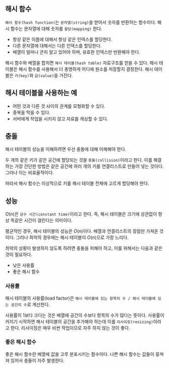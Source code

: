 ## 해시 함수

`해시 함수(hash function)`는 `문자열(string)`을 받아서 숫자를 반환하는 함수이다. 해시 함수는 문자열에 대해 숫자를 `할당(mapping)` 한다.

- 항상 같은 이름에 대해서 항상 같은 인덱스를 할당한다.
- 다른 문자열에 대해서는 다른 인덱스를 할당한다.
- 배열이 얼마나 큰지 알고 있어야 하며, 유효한 인덱스만 반환해야 한다.

해시 함수와 배열을 합치면 `해시 테이블(hash table)` 자료구조를 얻을 수 있다. 해시 테이블은 해시 함수를 사용해서 더 총명하게 어디에 원소를 저장할지 결정한다. 해시 테이블은 `키(key)`와 `값(value)`을 가진다.

## 해시 테이블을 사용하는 예

- 어떤 것과 다른 것 사이의 관계를 모형화할 수 있다.
- 중복을 막을 수 있다.
- 서버에게 작업을 시키지 않고 자료를 캐싱할 수 있다.

## 충돌

해시 테이블의 성능을 이해하려면 우선 충돌에 대해 이해해야 한다.

두 개의 같은 키가 같은 공간에 할당되는 것을 `충돌(collision)`이라고 한다. 이를 해결하는 가장 간단한 방법은 같은 공간에 여러 개의 키를 연결리스트로 만들어 넣는 것이다. 그러나 이는 비효율적이다.

따라서 해시 함수는 이상적으로 키를 해시 테이블 전체에 고르게 할당해야 한다.

## 성능

$O(n)$은 `상수 시간(constant time)`이라고 한다. 즉, 해시 테이블은 크기에 상관없이 항상 똑같은 시간이 걸린다는 의미이다.

평균적인 경우, 해시 테이블의 성능은 $O(n)$이다. 배열과 연결리스트의 장점만 가져온 것이다. 그러나 최악의 경우에는 해시 테이블이 $O(n)$으로 가장 느리다.

최악의 상황이 발생하지 않도록 하려면 충돌을 피해야 하고, 이를 위해서는 다음과 같은 것이 필요하다.

- 낮은 사용률
- 좋은 해시 함수

### 사용률

해시 테이블의 사용률(load factor)은 `해시 테이블에 있는 항목의 수 / 해시 테이블에 있는 공간의 수`로 계산한다.

사용률이 1보다 크다는 것은 배열에 공간의 수보다 항목의 수가 많다는 뜻이다. 사용률이 커지기 시작하면 해시 테이블의 공간을 추가해야 하는데 이를 `리사이징(resizing)`이라고 한다. 리사이징은 매우 비싼 작업이므로 자주 하지 않는 것이 좋다.

### 좋은 해시 함수

좋은 해시 함수란 배열에 값을 고루 분포시키는 함수이다. 나쁜 해시 함수는 값들이 뭉쳐져 있어서 충돌이 자주 발생한다.